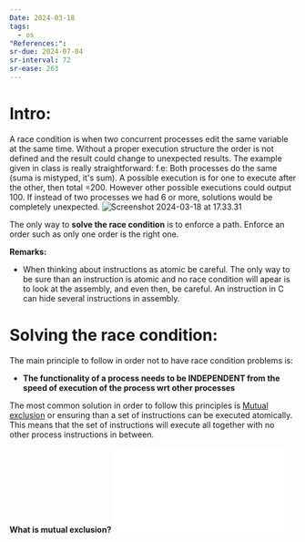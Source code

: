 ```yaml
---
Date: 2024-03-18
tags:
  - os
"References:": 
sr-due: 2024-07-04
sr-interval: 72
sr-ease: 263
---
```

# Intro: 
A race condition is when two concurrent processes edit the same variable at the same time. Without a proper execution structure the order is not defined and the result could change to unexpected results. The example given in class is really straightforward: 
f.e: 
	Both processes do the same (suma is mistyped, it's sum). A possible execution is for one to execute after the other, then total =200. However other possible executions could output 100. If instead of two processes we had 6 or more, solutions would be completely unexpected.
	![Screenshot 2024-03-18 at 17.33.31](../99%20-%20Meta/0.%20Attachments/Screenshot%202024-03-18%20at%2017.33.31.png)


The only way to **solve the race condition** is to enforce a path. Enforce an order such as only one order is the right one. 

**Remarks:**
+ When thinking about instructions as atomic be careful. The only way to be sure than an instruction is atomic and no race condition will apear is to look at the assembly, and even then, be careful. An instruction in C can hide several instructions in assembly. 
# Solving the race condition: 
The main principle to follow in order not to have race condition problems is: 
+ **The functionality of a process needs to be INDEPENDENT from the speed of execution of the process wrt other processes**

The most common solution in order to follow this principles is [Mutual exclusion](Mutual%20exclusion.md) or ensuring than a set of instructions can be executed atomically. This means that the set of instructions will execute all together with no other process instructions in between. 

**What is mutual exclusion?**
	![Mutual exclusion](Mutual%20exclusion.md)


